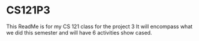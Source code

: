 # CS121P3
This ReadMe is for my CS 121 class for the project 3 
It will encompass what we did this semester and will have 6 activities show cased.
